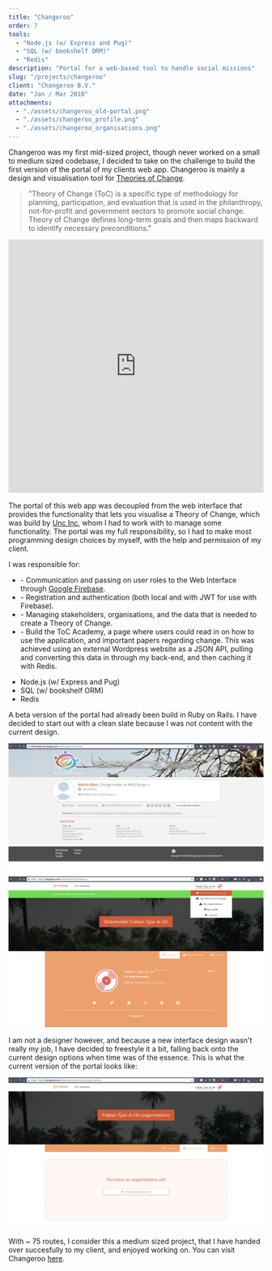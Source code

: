 ```yaml
---
title: "Changeroo"
order: 7
tools:
  - "Node.js (w/ Express and Pug)"
  - "SQL (w/ bookshelf ORM)"
  - "Redis"
description: "Portal for a web-based tool to handle social missions"
slug: "/projects/changeroo"
client: "Changeroo B.V."
date: "Jan / Mar 2018"
attachments:
  - "./assets/changeroo_old-portal.png"
  - "./assets/changeroo_profile.png"
  - "./assets/changeroo_organisations.png"
---
```


<div class="project--changeroo content__wrapper">
<div class="content__left">

Changeroo was my first mid-sized project, though never worked on a small to medium sized codebase, I decided to take on the challenge to build the first version of the portal of my clients web app. Changeroo is mainly a design and visualisation tool for <a target="_blank" href="https://en.wikipedia.org/wiki/Theory_of_change">Theories of Change</a>.

</div>

<div class="content__right align-right">

> "Theory of Change (ToC) is a specific type of methodology for planning, participation, and evaluation that is used in the philanthropy, not-for-profit and government sectors to promote social change. Theory of Change defines long-term goals and then maps backward to identify necessary preconditions."

</div>
</div>

<div class='embed-container'><iframe src="https://player.vimeo.com/video/229111344" width="100%" height="500" frameborder="0" webkitallowfullscreen mozallowfullscreen allowfullscreen></iframe></div>

<div class="project--changeroo content__wrapper">
<div class="content__left">

The portal of this web app was decoupled from the web interface that provides the functionality that lets you visualise a Theory of Change, which was build by <a href="https://www.uncinc.nl/en/" target="_blank">Unc Inc</a>, whom I had to work with to manage some functionality.
The portal was my full responsibility, so I had to make most programming design choices by myself, with the help and permission of my client.

</div>
<div class="content__right">

I was responsible for:

- \- Communication and passing on user roles to the Web Interface through <a href="https://firebase.google.com/">Google Firebase</a>.
- \- Registration and authentication (both local and with JWT for use with Firebase).
- \- Managing stakeholders, organisations, and the data that is needed to create a Theory of Change.
- \- Build the ToC Academy, a page where users could read in on how to use the application, and important papers regarding change. This was achieved using an external Wordpress website as a JSON API, pulling and converting this data in through my back-end, and then caching it with Redis.

</div>
</div>

<div class="tools">

- Node.js (w/ Express and Pug)
- SQL (w/ bookshelf ORM)
- Redis

</div>

<div class="project--changeroo content__wrapper">
<div class="content__right">

A beta version of the portal had already been build in Ruby on Rails. I have decided to start out with a clean slate because I was not content with the current design.

</div>
<div class="content__left">

<img src="./assets/changeroo_old-portal.png" />

</div>
</div>

<div class="project--changeroo content__wrapper">
<div class="content__left">

<img src="./assets/changeroo_profile.png" />

</div>

<div class="content__right">

I am not a designer however, and because a new interface design wasn't really my job, I have decided to freestyle it a bit, falling back onto the current design options when time was of the essence. This is what the current version of the portal looks like:

</div>
</div>

<img src="./assets/changeroo_organisations.png" />

With ~ 75 routes, I consider this a medium sized project, that I have handed over succesfully to my client, and enjoyed working on. You can visit Changeroo <a href="https://changeroo.com">here</a>.
